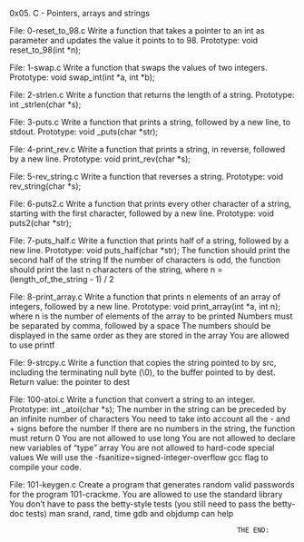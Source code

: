 0x05. C - Pointers, arrays and strings

File: 0-reset_to_98.c
Write a function that takes a pointer to an int as parameter and updates the value it points to to 98.
Prototype: void reset_to_98(int *n);


File: 1-swap.c
Write a function that swaps the values of two integers.
Prototype: void swap_int(int *a, int *b);

File: 2-strlen.c
Write a function that returns the length of a string.
Prototype: int _strlen(char *s);

File: 3-puts.c
Write a function that prints a string, followed by a new line, to stdout.
Prototype: void _puts(char *str);

File: 4-print_rev.c
Write a function that prints a string, in reverse, followed by a new line.
Prototype: void print_rev(char *s);

File: 5-rev_string.c
Write a function that reverses a string.
Prototype: void rev_string(char *s);

File: 6-puts2.c
Write a function that prints every other character of a string, starting with the first character, followed by a new line.
Prototype: void puts2(char *str);

File: 7-puts_half.c
Write a function that prints half of a string, followed by a new line.
Prototype: void puts_half(char *str);
The function should print the second half of the string
If the number of characters is odd, the function should print the last n characters of the string, where n = (length_of_the_string - 1) / 2

File: 8-print_array.c
Write a function that prints n elements of an array of integers, followed by a new line.
Prototype: void print_array(int *a, int n);
where n is the number of elements of the array to be printed
Numbers must be separated by comma, followed by a space
The numbers should be displayed in the same order as they are stored in the array
You are allowed to use printf

File: 9-strcpy.c
Write a function that copies the string pointed to by src, including the terminating null byte (\0), to the buffer pointed to by dest.
Return value: the pointer to dest

File: 100-atoi.c
Write a function that convert a string to an integer.
Prototype: int _atoi(char *s);
The number in the string can be preceded by an infinite number of characters
You need to take into account all the - and + signs before the number
If there are no numbers in the string, the function must return 0
You are not allowed to use long
You are not allowed to declare new variables of “type” array
You are not allowed to hard-code special values
We will use the -fsanitize=signed-integer-overflow gcc flag to compile your code.


File: 101-keygen.c
Create a program that generates random valid passwords for the program 101-crackme.
You are allowed to use the standard library
You don’t have to pass the betty-style tests (you still need to pass the betty-doc tests)
man srand, rand, time
gdb and objdump can help
                                 
                                                            THE END:
